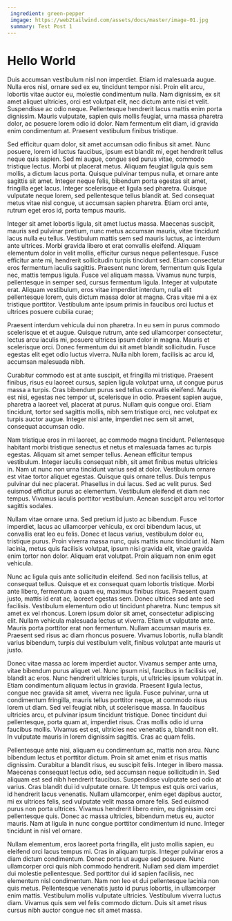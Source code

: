 ```yaml
---
 ingredient: green-pepper
 imgage: https://web2tailwind.com/assets/docs/master/image-01.jpg
 summary: Test Post 1
---
```


# Hello World

Duis accumsan vestibulum nisl non imperdiet. Etiam id malesuada augue. Nulla eros nisl, ornare sed ex eu, tincidunt tempor nisi. Proin elit arcu, lobortis vitae auctor eu, molestie condimentum nulla. Nam dignissim, ex sit amet aliquet ultricies, orci est volutpat elit, nec dictum ante nisi et velit. Suspendisse ac odio neque. Pellentesque hendrerit lacus mattis enim porta dignissim. Mauris vulputate, sapien quis mollis feugiat, urna massa pharetra dolor, ac posuere lorem odio id dolor. Nam fermentum elit diam, id gravida enim condimentum at. Praesent vestibulum finibus tristique.

<!-- more -->

Sed efficitur quam dolor, sit amet accumsan odio finibus sit amet. Nunc posuere, lorem id luctus faucibus, ipsum est blandit mi, eget hendrerit tellus neque quis sapien. Sed mi augue, congue sed purus vitae, commodo tristique lectus. Morbi ut placerat metus. Aliquam feugiat ligula quis sem mollis, a dictum lacus porta. Quisque pulvinar tempus nulla, et ornare ante sagittis sit amet. Integer neque felis, bibendum porta egestas sit amet, fringilla eget lacus. Integer scelerisque et ligula sed pharetra. Quisque vulputate neque lorem, sed pellentesque tellus blandit at. Sed consequat metus vitae nisl congue, ut accumsan sapien pharetra. Etiam orci ante, rutrum eget eros id, porta tempus mauris.

Integer sit amet lobortis ligula, sit amet luctus massa. Maecenas suscipit, mauris sed pulvinar pretium, nunc metus accumsan mauris, vitae tincidunt lacus nulla eu tellus. Vestibulum mattis sem sed mauris luctus, ac interdum ante ultrices. Morbi gravida libero et erat convallis eleifend. Aliquam elementum dolor in velit mollis, efficitur cursus neque pellentesque. Fusce efficitur ante mi, hendrerit sollicitudin turpis tincidunt sed. Etiam consectetur eros fermentum iaculis sagittis. Praesent nunc lorem, fermentum quis ligula nec, mattis tempus ligula. Fusce vel aliquam massa. Vivamus nunc turpis, pellentesque in semper sed, cursus fermentum ligula. Integer at vulputate erat. Aliquam vestibulum, eros vitae imperdiet interdum, nulla elit pellentesque lorem, quis dictum massa dolor at magna. Cras vitae mi a ex tristique porttitor. Vestibulum ante ipsum primis in faucibus orci luctus et ultrices posuere cubilia curae;

Praesent interdum vehicula dui non pharetra. In eu sem in purus commodo scelerisque et et augue. Quisque rutrum, ante sed ullamcorper consectetur, lectus arcu iaculis mi, posuere ultrices ipsum dolor in magna. Mauris et scelerisque orci. Donec fermentum dui sit amet blandit sollicitudin. Fusce egestas elit eget odio luctus viverra. Nulla nibh lorem, facilisis ac arcu id, accumsan malesuada nibh.

Curabitur commodo est at ante suscipit, et fringilla mi tristique. Praesent finibus, risus eu laoreet cursus, sapien ligula volutpat urna, ut congue purus massa a turpis. Cras bibendum purus sed tellus convallis eleifend. Mauris est nisi, egestas nec tempor ut, scelerisque in odio. Praesent sapien augue, pharetra a laoreet vel, placerat at purus. Nullam quis congue orci. Etiam tincidunt, tortor sed sagittis mollis, nibh sem tristique orci, nec volutpat ex turpis auctor augue. Integer nisl ante, imperdiet nec sem sit amet, consequat accumsan odio.

Nam tristique eros in mi laoreet, ac commodo magna tincidunt. Pellentesque habitant morbi tristique senectus et netus et malesuada fames ac turpis egestas. Aliquam sit amet semper tellus. Aenean efficitur tempus vestibulum. Integer iaculis consequat nibh, sit amet finibus metus ultricies in. Nam ut nunc non urna tincidunt varius sed at dolor. Vestibulum ornare est vitae tortor aliquet egestas. Quisque quis ornare tellus. Duis tempus pulvinar dui nec placerat. Phasellus in dui lacus. Sed ac velit purus. Sed euismod efficitur purus ac elementum. Vestibulum eleifend et diam nec tempus. Vivamus iaculis porttitor vestibulum. Aenean suscipit arcu vel tortor sagittis sodales.

Nullam vitae ornare urna. Sed pretium id justo ac bibendum. Fusce imperdiet, lacus ac ullamcorper vehicula, ex orci bibendum lacus, ut convallis erat leo eu felis. Donec et lacus varius, vestibulum dolor eu, tristique purus. Proin viverra massa nunc, quis mattis nunc tincidunt id. Nam lacinia, metus quis facilisis volutpat, ipsum nisi gravida elit, vitae gravida enim tortor non dolor. Aliquam erat volutpat. Proin aliquam non enim eget vehicula.

Nunc ac ligula quis ante sollicitudin eleifend. Sed non facilisis tellus, at consequat tellus. Quisque et ex consequat quam lobortis tristique. Morbi ante libero, fermentum a quam eu, maximus finibus risus. Praesent quam justo, mattis id erat ac, laoreet egestas sem. Donec ultrices sed ante sed facilisis. Vestibulum elementum odio ut tincidunt pharetra. Nunc tempus sit amet ex vel rhoncus. Lorem ipsum dolor sit amet, consectetur adipiscing elit. Nullam vehicula malesuada lectus ut viverra. Etiam ut vulputate ante. Mauris porta porttitor erat non fermentum. Nullam accumsan mauris ex. Praesent sed risus ac diam rhoncus posuere. Vivamus lobortis, nulla blandit varius bibendum, turpis dui vestibulum velit, finibus volutpat ante mauris ut justo.

Donec vitae massa ac lorem imperdiet auctor. Vivamus semper ante urna, vitae bibendum purus aliquet vel. Nunc ipsum nisl, faucibus in facilisis vel, blandit ac eros. Nunc hendrerit ultricies turpis, ut ultricies ipsum volutpat in. Etiam condimentum aliquam lectus in gravida. Praesent ligula lectus, congue nec gravida sit amet, viverra nec ligula. Fusce pulvinar, urna ut condimentum fringilla, mauris tellus porttitor neque, at commodo risus lorem ut diam. Sed vel feugiat nibh, ut scelerisque massa. In faucibus ultricies arcu, et pulvinar ipsum tincidunt tristique. Donec tincidunt dui pellentesque, porta quam at, imperdiet risus. Cras mollis odio id urna faucibus mollis. Vivamus est est, ultricies nec venenatis a, blandit non elit. In vulputate mauris in lorem dignissim sagittis. Cras ac quam felis.

Pellentesque ante nisi, aliquam eu condimentum ac, mattis non arcu. Nunc bibendum lectus et porttitor dictum. Proin sit amet enim et risus mattis dignissim. Curabitur a blandit risus, eu suscipit felis. Integer in libero massa. Maecenas consequat lectus odio, sed accumsan neque sollicitudin in. Sed aliquam est sed nibh hendrerit faucibus. Suspendisse vulputate sed odio at varius. Cras blandit dui id vulputate ornare. Ut tempus est quis orci varius, id hendrerit lacus venenatis. Nullam ullamcorper, enim eget dapibus auctor, mi ex ultrices felis, sed vulputate velit massa ornare felis. Sed euismod purus non porta ultrices. Vivamus hendrerit libero enim, eu dignissim orci pellentesque quis. Donec ac massa ultricies, bibendum metus eu, auctor mauris. Nam at ligula in nunc congue porttitor condimentum id nunc. Integer tincidunt in nisl vel ornare.

Nullam elementum, eros laoreet porta fringilla, elit justo mollis sapien, eu eleifend orci lacus tempus mi. Cras in aliquam turpis. Integer pulvinar eros a diam dictum condimentum. Donec porta ut augue sed posuere. Nunc ullamcorper orci quis nibh commodo hendrerit. Nullam sed diam imperdiet dui molestie pellentesque. Sed porttitor dui id sapien facilisis, nec elementum nisl condimentum. Nam non leo et dui pellentesque lacinia non quis metus. Pellentesque venenatis justo id purus lobortis, in ullamcorper enim mattis. Vestibulum mollis vulputate ultricies. Vestibulum viverra luctus diam. Vivamus quis sem vel felis commodo dictum. Duis sit amet risus cursus nibh auctor congue nec sit amet massa. 